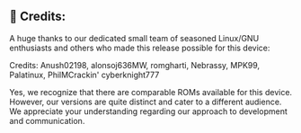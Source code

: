 ## 🎉 Credits:​
A huge thanks to our dedicated small team of seasoned Linux/GNU enthusiasts and others who made this release possible for this device:

Credits:
Anush02198, alonsoj636MW, romgharti, Nebrassy, MPK99, Palatinux, PhilMCrackin' cyberknight777

Yes, we recognize that there are comparable ROMs available for this device. However, our versions are quite distinct and cater to a different audience. We appreciate your understanding regarding our approach to development and communication.
